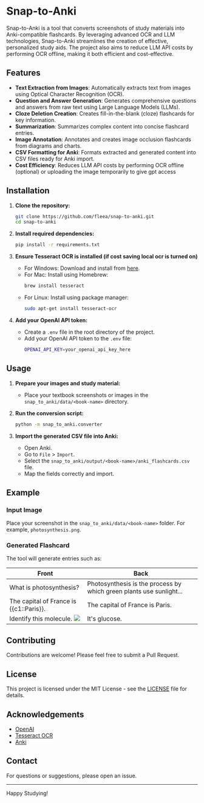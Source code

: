 # Snap-to-Anki

Snap-to-Anki is a tool that converts screenshots of study materials into Anki-compatible flashcards. By leveraging advanced OCR and LLM technologies, Snap-to-Anki streamlines the creation of effective, personalized study aids. The project also aims to reduce LLM API costs by performing OCR offline, making it both efficient and cost-effective.

## Features

- **Text Extraction from Images**: Automatically extracts text from images using Optical Character Recognition (OCR).
- **Question and Answer Generation**: Generates comprehensive questions and answers from raw text using Large Language Models (LLMs).
- **Cloze Deletion Creation**: Creates fill-in-the-blank (cloze) flashcards for key information.
- **Summarization**: Summarizes complex content into concise flashcard entries.
- **Image Annotation**: Annotates and creates image occlusion flashcards from diagrams and charts.
- **CSV Formatting for Anki**: Formats extracted and generated content into CSV files ready for Anki import.
- **Cost Efficiency**: Reduces LLM API costs by performing OCR offline (optional) or uploading the image temporarily to give gpt access

## Installation

1. **Clone the repository:**
    ```sh
    git clone https://github.com/fleea/snap-to-anki.git
    cd snap-to-anki
    ```

2. **Install required dependencies:**
    ```sh
    pip install -r requirements.txt
    ```

3. **Ensure Tesseract OCR is installed (if cost saving local ocr is turned on)**
    - For Windows: Download and install from [here](https://github.com/UB-Mannheim/tesseract/wiki).
    - For Mac: Install using Homebrew:
      ```sh
      brew install tesseract
      ```
    - For Linux: Install using package manager:
      ```sh
      sudo apt-get install tesseract-ocr
      ```

4. **Add your OpenAI API token:**
    - Create a `.env` file in the root directory of the project.
    - Add your OpenAI API token to the `.env` file:
      ```sh
      OPENAI_API_KEY=your_openai_api_key_here
      ```

## Usage

1. **Prepare your images and study material:**
    - Place your textbook screenshots or images in the `snap_to_anki/data/<book-name>` directory.

2. **Run the conversion script:**
    ```sh
    python -m snap_to_anki.converter
    ```

3. **Import the generated CSV file into Anki:**
    - Open Anki.
    - Go to `File` > `Import`.
    - Select the `snap_to_anki/output/<book-name>/anki_flashcards.csv` file.
    - Map the fields correctly and import.


## Example

### Input Image
Place your screenshot in the `snap_to_anki/data/<book-name>` folder. For example, `photosynthesis.png`.

### Generated Flashcard
The tool will generate entries such as:

| Front                                       | Back                                                                 |
|---------------------------------------------|----------------------------------------------------------------------|
| What is photosynthesis?                     | Photosynthesis is the process by which green plants use sunlight...  |
| The capital of France is {{c1::Paris}}.     | The capital of France is Paris.                                      |
| Identify this molecule. <img src='glucose.png'> | It's glucose.                                                        |

## Contributing

Contributions are welcome! Please feel free to submit a Pull Request.

## License

This project is licensed under the MIT License - see the [LICENSE](LICENSE) file for details.

## Acknowledgements

- [OpenAI](https://openai.com/)
- [Tesseract OCR](https://github.com/tesseract-ocr/tesseract)
- [Anki](https://apps.ankiweb.net/)

## Contact

For questions or suggestions, please open an issue.

---

Happy Studying!